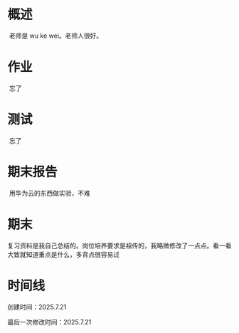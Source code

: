 # 概述

​	老师是 wu ke wei。老师人很好。

# 作业

​	忘了

# 测试

​	忘了

# 期末报告

​	用华为云的东西做实验，不难

# 期末

​	复习资料是我自己总结的。岗位培养要求是祖传的，我略微修改了一点点。看一看大致就知道重点是什么，多背点很容易过

# 时间线

创建时间：2025.7.21

最后一次修改时间：2025.7.21
